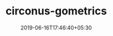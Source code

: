 ---
title: "circonus-gometrics"
date: 2019-06-16T17:46:40+05:30
type: "organisations"
org_name: "HashiCorp"
repo_desc: "A go implementation of metrics reporting for Circonus"
repo_link: https://github.com/hashicorp/circonus-gometrics
---